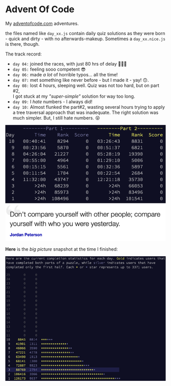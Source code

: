 # Advent Of Code

My [adventofcode.com](https://adventofcode.com) adventures.

the files named like `day_xx.js` contain daily quiz solutions as they were born -
quick and dirty - with no afterwards-makeup.
Sometimes a `day_xx.nice.js` is there, though.

The track record:

* `day 04:` joined the races, with just 80 hrs of delay 🐌🐌🐌
* `day 05:` feeling sooo competent 😎
* `day 06:` made _a lot_ of horrible typos... all the time!
* `day 07:` met something like never before - but I made it - yay! 🙃.
* `day 08:` lost 4 hours, sleeping well. Quiz was not too hard, but on part #2,<br />
   I got stuck at my _"super-simple"_ solution for way too long.
* `day 09:` I _hate_ numbers - I always did!
* `day 10:` Almost flunked the part#2, wasting several hours trying to apply a tree traversal
approach that was inadequate. The right solution was much simpler. But, I still hate numbers. 😝

![](progress.png) ![](quote.png)

**Here** is the _big picture_ snapshot at the time I finished:

![](stats.png)

